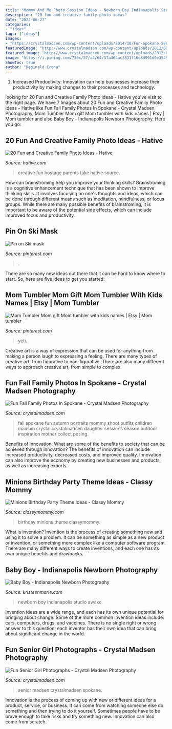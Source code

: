 ```yaml
---
title: "Mommy And Me Photo Session Ideas - Newborn Boy Indianapolis Studio Awake"
description: "20 fun and creative family photo ideas"
date: "2023-06-27"
categories:
- "ideas"
tags: ["ideas"]
images:
- "https://crystalmadsen.com/wp-content/uploads/2014/10/Fun-Spokane-Senior-Girl-Photos-013.jpg"
featuredImage: "http://www.crystalmadsen.com/wp-content/uploads/2012/09/Spokane-Fall-Family-Photos_004-682x1024.jpg"
featured_image: "http://www.crystalmadsen.com/wp-content/uploads/2012/09/Spokane-Fall-Family-Photos_004-682x1024.jpg"
image: "https://i.pinimg.com/736x/37/a4/64/37a464ac2831f16e8d991d0e35497bd6.jpg"
ShowToc: true
author: "Reginald Crona"
---
```



1. Increased Productivity: Innovation can help businesses increase their productivity by making changes to their processes and technology.

	

		
looking for 20 Fun and Creative Family Photo Ideas - Hative you've visit to the right page. We have 7 Images about 20 Fun and Creative Family Photo Ideas - Hative like Fun Fall Family Photos In Spokane - Crystal Madsen Photography, Mom Tumbler Mom gift Mom tumbler with kids names | Etsy | Mom tumbler and also Baby Boy - Indianapolis Newborn Photography. Here you go:
		
    
## 20 Fun And Creative Family Photo Ideas - Hative

<img loading=lazy src="https://hative.com/wp-content/uploads/2014/11/family-photo-ideas/5-fun-creative-family-photo-ideas.jpg" onerror="this.onerror=null;this.src='https://tse4.mm.bing.net/th?id=OIP.C-PIaogkG2P7Djeb1pstxgHaLH&amp;pid=15.1';" alt="20 Fun and Creative Family Photo Ideas - Hative">

_Source: hative.com_

>creative fun hostage parents take hative source. 

	

How can brainstroming help you improve your thinking skills?
Brainstroming is a cognitive enhancement technique that has been shown to improve thinking skills. It involves focusing on one's thoughts and ideas, which can be done through different means such as meditation, mindfulness, or focus groups. While there are many possible benefits of brainstroming, it is important to be aware of the potential side effects, which can include improved focus and productivity.

    
## Pin On Ski Mask

<img loading=lazy src="https://i.pinimg.com/736x/b3/ac/0e/b3ac0e8bb22923e5e54246efb702c1e0.jpg" onerror="this.onerror=null;this.src='https://tse1.mm.bing.net/th?id=OIP.UEUTBjCRL2IuehFDaSNNKAHaJ3&amp;pid=15.1';" alt="Pin on Ski mask">

_Source: pinterest.com_

>. 

	

There are so many new ideas out there that it can be hard to know where to start. So, here are five ideas to get you started: 

    
## Mom Tumbler Mom Gift Mom Tumbler With Kids Names | Etsy | Mom Tumbler

<img loading=lazy src="https://i.pinimg.com/736x/37/a4/64/37a464ac2831f16e8d991d0e35497bd6.jpg" onerror="this.onerror=null;this.src='https://tse3.mm.bing.net/th?id=OIP.omij7ivBhjsWnn7By9fzuQHaJ3&amp;pid=15.1';" alt="Mom Tumbler Mom gift Mom tumbler with kids names | Etsy | Mom tumbler">

_Source: pinterest.com_

>yeti. 

	

Creative art is a way of expression that can be used for anything from making a person laugh to expressing a feeling. There are many types of creative art, from figurative to non-figurative. There are also many different ways to approach creative art, from simple to complex.

    
## Fun Fall Family Photos In Spokane - Crystal Madsen Photography

<img loading=lazy src="http://www.crystalmadsen.com/wp-content/uploads/2012/09/Spokane-Fall-Family-Photos_004-682x1024.jpg" onerror="this.onerror=null;this.src='https://tse2.mm.bing.net/th?id=OIP.XWPc61XG_PAo-CTtRq3ozwHaLH&amp;pid=15.1';" alt="Fun Fall Family Photos In Spokane - Crystal Madsen Photography">

_Source: crystalmadsen.com_

>fall spokane fun autumn portraits mommy shoot outfits children madsen crystal crystalmadsen daughter sessions season outdoor inspiration mother collect posing. 

	

Benefits of innovation: What are some of the benefits to society that can be achieved through innovation?
The benefits of innovation can include increased productivity, decreased costs, and improved quality. Innovation can also improve the economy by creating new businesses and products, as well as increasing exports.

    
## Minions Birthday Party Theme Ideas - Classy Mommy

<img loading=lazy src="https://classymommy.com/wp-content/uploads/2015/08/IMG_0598.jpg" onerror="this.onerror=null;this.src='https://tse3.mm.bing.net/th?id=OIP.9BjioKepljnWhUz8jmRmqAHaKX&amp;pid=15.1';" alt="Minions Birthday Party Theme Ideas - Classy Mommy">

_Source: classymommy.com_

>birthday minions theme classymommy. 

	

What is invention?
Invention is the process of creating something new and using it to solve a problem. It can be something as simple as a new product or invention, or something more complex like a computer software program. There are many different ways to create inventions, and each one has its own unique benefits and drawbacks.

    
## Baby Boy - Indianapolis Newborn Photography

<img loading=lazy src="http://kristeenmarie.com/photography/blog/wp-content/uploads/2015/12/2015-12-14_0007.jpg" onerror="this.onerror=null;this.src='https://tse3.mm.bing.net/th?id=OIP.bUUUB1mu0bb5aCyHwoN51gHaOz&amp;pid=15.1';" alt="Baby Boy - Indianapolis Newborn Photography">

_Source: kristeenmarie.com_

>newborn boy indianapolis studio awake. 

	

Invention ideas are a wide range, and each has its own unique potential for bringing about change. Some of the more common invention ideas include: cars, computers, drugs, and vaccines. There is no single right or wrong answer to this question; each inventor has their own idea that can bring about significant change in the world.

    
## Fun Senior Girl Photographs - Crystal Madsen Photography

<img loading=lazy src="https://crystalmadsen.com/wp-content/uploads/2014/10/Fun-Spokane-Senior-Girl-Photos-013.jpg" onerror="this.onerror=null;this.src='https://tse1.mm.bing.net/th?id=OIP.Y-UL3f9RSIDLE0lzUIDUGAHaLG&amp;pid=15.1';" alt="Fun Senior Girl Photographs - Crystal Madsen Photography">

_Source: crystalmadsen.com_

>senior madsen crystalmadsen spokane. 

	

Innovation is the process of coming up with new or different ideas for a product, service, or business. It can come from watching someone else do something and then trying to do it yourself. Sometimes people have to be brave enough to take risks and try something new. Innovation can also come from scratch.

